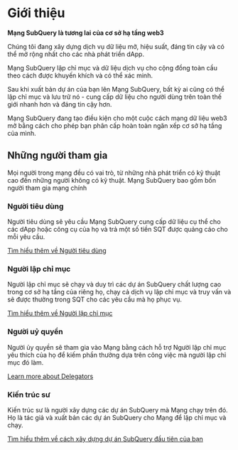 # Giới thiệu

**Mạng SubQuery là tương lai của cơ sở hạ tầng web3**

Chúng tôi đang xây dựng dịch vụ dữ liệu mở, hiệu suất, đáng tin cậy và có thể mở rộng nhất cho các nhà phát triển dApp.

Mạng SubQuery lập chỉ mục và dữ liệu dịch vụ cho cộng đồng toàn cầu theo cách được khuyến khích và có thể xác minh.

Sau khi xuất bản dự án của bạn lên Mạng SubQuery, bất kỳ ai cũng có thể lập chỉ mục và lưu trữ nó - cung cấp dữ liệu cho người dùng trên toàn thế giới nhanh hơn và đáng tin cậy hơn.

Mạng SubQuery đang tạo điều kiện cho một cuộc cách mạng dữ liệu web3 mở bằng cách cho phép bạn phân cấp hoàn toàn ngăn xếp cơ sở hạ tầng của mình.

## Những người tham gia

Mọi người trong mạng đều có vai trò, từ những nhà phát triển có kỹ thuật cao đến những người không có kỹ thuật. Mạng SubQuery bao gồm bốn người tham gia mạng chính

### Người tiêu dùng

Người tiêu dùng sẽ yêu cầu Mạng SubQuery cung cấp dữ liệu cụ thể cho các dApp hoặc công cụ của họ và trả một số tiền SQT được quảng cáo cho mỗi yêu cầu.

[Tìm hiểu thêm về Người tiêu dùng](./consumers.md)

### Người lập chỉ mục

Người lập chỉ mục sẽ chạy và duy trì các dự án SubQuery chất lượng cao trong cơ sở hạ tầng của riêng họ, chạy cả dịch vụ lập chỉ mục và truy vấn và sẽ được thưởng trong SQT cho các yêu cầu mà họ phục vụ.

[Tìm hiểu thêm về Người lập chỉ mục](./indexers.md)

### Người uỷ quyền

Người ủy quyền sẽ tham gia vào Mạng bằng cách hỗ trợ Người lập chỉ mục yêu thích của họ để kiếm phần thưởng dựa trên công việc mà người lập chỉ mục đó làm.

[Learn more about Delegators](./delegators.md)

### Kiến trúc sư

Kiến trúc sư là người xây dựng các dự án SubQuery mà Mạng chạy trên đó. Họ là tác giả và xuất bản các dự án SubQuery cho Mạng để lập chỉ mục và chạy.

[Tìm hiểu thêm về cách xây dựng dự án SubQuery đầu tiên của bạn](/build/introduction.md)
